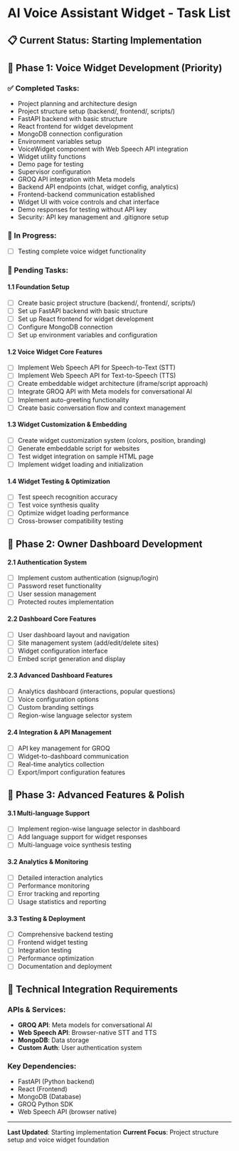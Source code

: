 # AI Voice Assistant Widget - Task List

## 📋 Current Status: Starting Implementation

## 🎯 Phase 1: Voice Widget Development (Priority)

### ✅ Completed Tasks:
- Project planning and architecture design
- Project structure setup (backend/, frontend/, scripts/)
- FastAPI backend with basic structure
- React frontend for widget development
- MongoDB connection configuration
- Environment variables setup
- VoiceWidget component with Web Speech API integration
- Widget utility functions
- Demo page for testing
- Supervisor configuration
- GROQ API integration with Meta models
- Backend API endpoints (chat, widget config, analytics)
- Frontend-backend communication established
- Widget UI with voice controls and chat interface
- Demo responses for testing without API key
- Security: API key management and .gitignore setup

### 🧧 In Progress:
- [ ] Testing complete voice widget functionality

### 📝 Pending Tasks:

#### 1.1 Foundation Setup
- [ ] Create basic project structure (backend/, frontend/, scripts/)
- [ ] Set up FastAPI backend with basic structure
- [ ] Set up React frontend for widget development  
- [ ] Configure MongoDB connection
- [ ] Set up environment variables and configuration

#### 1.2 Voice Widget Core Features
- [ ] Implement Web Speech API for Speech-to-Text (STT)
- [ ] Implement Web Speech API for Text-to-Speech (TTS)
- [ ] Create embeddable widget architecture (iframe/script approach)
- [ ] Integrate GROQ API with Meta models for conversational AI
- [ ] Implement auto-greeting functionality
- [ ] Create basic conversation flow and context management

#### 1.3 Widget Customization & Embedding
- [ ] Create widget customization system (colors, position, branding)
- [ ] Generate embeddable script for websites
- [ ] Test widget integration on sample HTML page
- [ ] Implement widget loading and initialization

#### 1.4 Widget Testing & Optimization
- [ ] Test speech recognition accuracy
- [ ] Test voice synthesis quality
- [ ] Optimize widget loading performance
- [ ] Cross-browser compatibility testing

## 🎯 Phase 2: Owner Dashboard Development

#### 2.1 Authentication System
- [ ] Implement custom authentication (signup/login)
- [ ] Password reset functionality
- [ ] User session management
- [ ] Protected routes implementation

#### 2.2 Dashboard Core Features
- [ ] User dashboard layout and navigation
- [ ] Site management system (add/edit/delete sites)
- [ ] Widget configuration interface
- [ ] Embed script generation and display

#### 2.3 Advanced Dashboard Features
- [ ] Analytics dashboard (interactions, popular questions)
- [ ] Voice configuration options
- [ ] Custom branding settings
- [ ] Region-wise language selector system

#### 2.4 Integration & API Management
- [ ] API key management for GROQ
- [ ] Widget-to-dashboard communication
- [ ] Real-time analytics collection
- [ ] Export/import configuration features

## 🎯 Phase 3: Advanced Features & Polish

#### 3.1 Multi-language Support
- [ ] Implement region-wise language selector in dashboard
- [ ] Add language support for widget responses
- [ ] Multi-language voice synthesis testing

#### 3.2 Analytics & Monitoring
- [ ] Detailed interaction analytics
- [ ] Performance monitoring
- [ ] Error tracking and reporting
- [ ] Usage statistics and reporting

#### 3.3 Testing & Deployment
- [ ] Comprehensive backend testing
- [ ] Frontend widget testing
- [ ] Integration testing
- [ ] Performance optimization
- [ ] Documentation and deployment

## 🔧 Technical Integration Requirements

### APIs & Services:
- **GROQ API**: Meta models for conversational AI
- **Web Speech API**: Browser-native STT and TTS
- **MongoDB**: Data storage
- **Custom Auth**: User authentication system

### Key Dependencies:
- FastAPI (Python backend)
- React (Frontend)
- MongoDB (Database)
- GROQ Python SDK
- Web Speech API (browser native)

---

**Last Updated**: Starting implementation
**Current Focus**: Project structure setup and voice widget foundation